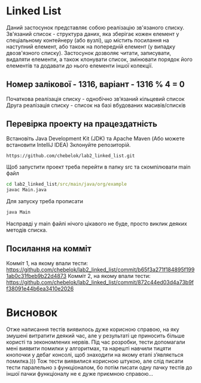 # Linked List
Даний застосунок представляє собою реалізацію зв'язаного списку. Зв'язаний список -
структура даних, яка зберігає кожен елемент у спеціальному контейнеру (або вузлі), що
містить посилання на наступний елемент, або також на попередній елемент (у випадку двозв'язного списку).
Застосунок дозволяє читати, записувати, видаляти елементи, а також клонувати список, змінювати порядок його елементів та
додавати до нього елементи іншої колекції.

## Номер залікової - 1316, варіант - 1316 % 4 = 0
Початкова реалізація списку - однобічно зв’язаний кільцевий список
Друга реалізація списку - список на базі вбудованих масивів/списків

## Перевірка проекту на працездатність
Встановіть Java Development Kit (JDK) та Apache Maven
(Або можете встановити IntelliJ IDEA)
Зклонуйте репозиторій.
```cmd
https://github.com/chebelok/lab2_linked_list.git
 ```
Щоб запустити проект треба перейти в папку src та скомпілювати main файл
```cmd
cd lab2_linked_list/src/main/java/org/example
javac Main.java
 ```
Для запуску треба прописати
```cmd
java Main
 ```
Насправді у main файлі нічого цікавого не буде, просто виклик деяких методів списка.
## Посилання на комміт
Комміт 1, на якому впали тести: https://github.com/chebelok/lab2_linked_list/commit/b65f3a271f184895f1991ab0c31fbeb9b22d4873
Комміт 2, на якому впали тести: https://github.com/chebelok/lab2_linked_list/commit/872c44ed03d4a73b9ff38091e44b6ea3410e2026
# Висновок
Отже написання тестів виявилось дуже корисною справою, на яку змушені витратити деякий час, 
але у результаті це приносить більше користі та зекономлених нервів. Під час розробки, тести 
допомагали мені виявити помилки у алгоритмах, та нарешті навчили тицяти кнопочки у дебаг консолі, 
щоб знаходити на якому етапі зʼявляється помилка.))) Тож тести виявилися корисною штукою, але слід писати 
тести паралельно з функціоналом, бо потім писати одну пачку тестів до іншої пачки функціоналу не є дуже приємною справою...